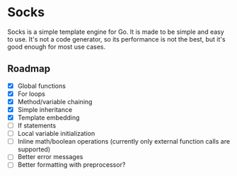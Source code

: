 # Socks

Socks is a simple template engine for Go. It is made to be simple
and easy to use. It's not a code generator, so its performance is
not the best, but it's good enough for most use cases.

## Roadmap
- [x] Global functions
- [x] For loops
- [x] Method/variable chaining
- [x] Simple inheritance
- [x] Template embedding
- [ ] If statements
- [ ] Local variable initialization
- [ ] Inline math/boolean operations (currently only external function calls are supported)
- [ ] Better error messages
- [ ] Better formatting with preprocessor?
